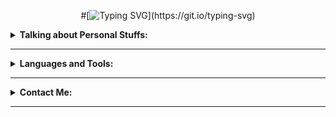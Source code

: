 <div align="center">

#[![Typing SVG](https://readme-typing-svg.herokuapp.com/?color=F7F7F7&lines=Hi+there,+I'm+Artem+Gaev!;Front-End+developer+from+Belarus.)](https://git.io/typing-svg)
</div>
<details>	
  <summary><b> Talking about Personal Stuffs:</b></summary>

- 🛠 &nbsp; I’m currently working with React <br />
- 🚀 &nbsp; I’m currently learning Full Stack Development.
- 👾 &nbsp; Fun fact: Equal is Not Always Equal in Javascript.
- 📝 &nbsp; Checkout my [Resume](https://github.com/gaev-art/gaev-art/blob/master/resume.pdf).

</details>
<hr>
<details>
  <summary><b> Languages and Tools:</b></summary>
<div align="center">
<br>

<code><img height="27" src="https://raw.githubusercontent.com/github/explore/80688e429a7d4ef2fca1e82350fe8e3517d3494d/topics/react/react.png" title="eee"/></code>
<code><img height="27" src="https://raw.githubusercontent.com/github/explore/80688e429a7d4ef2fca1e82350fe8e3517d3494d/topics/javascript/javascript.png" alt="javascript"></code>
<code><img height="27" src="https://raw.githubusercontent.com/github/explore/80688e429a7d4ef2fca1e82350fe8e3517d3494d/topics/typescript/typescript.png" alt="typescript"></code>
<code><img height="27" src="https://raw.githubusercontent.com/github/explore/80688e429a7d4ef2fca1e82350fe8e3517d3494d/topics/redux/redux.png" alt="redux"></code>
<code><img height="27" src="https://raw.githubusercontent.com/github/explore/80688e429a7d4ef2fca1e82350fe8e3517d3494d/topics/sass/sass.png" alt="sass"></code>
<code><img height="27" src="https://raw.githubusercontent.com/github/explore/80688e429a7d4ef2fca1e82350fe8e3517d3494d/topics/nodejs/nodejs.png" alt="nodejs"></code>
<code><img height="27" src="https://raw.githubusercontent.com/devicons/devicon/master/icons/express/express-original.svg" alt="expressjs"></code>
<code><img height="27" src="https://encrypted-tbn0.gstatic.com/images?q=tbn%3AANd9GcSTTzPAw-55ssm1Im594xYZ9eRQu2JylrkYLg&usqp=CAU" alt="mongodb"></code>
<code><img height="27" src="https://raw.githubusercontent.com/github/explore/80688e429a7d4ef2fca1e82350fe8e3517d3494d/topics/graphql/graphql.png" alt="graphql"></code>
<code><img height="27" src="https://raw.githubusercontent.com/devicons/devicon/master/icons/git/git-original.svg" alt="git"></code>
<code><img height="27" src="https://raw.githubusercontent.com/github/explore/80688e429a7d4ef2fca1e82350fe8e3517d3494d/topics/terminal/terminal.png" alt="terminal"></code>

</div>
</details>
<hr>
<details>
  <summary><b>Contact Me:</b></summary>
<div align="center">

[![Linkedin Badge](https://img.shields.io/badge/-LinkedIn-white)](https://www.linkedin.com/in/art%D1%91m-gaev-29a4551a8/)
[![Gmail Badge](https://img.shields.io/badge/-GMail-c14438?&link=mailto:ing.miller.vega@gmail.com)](mailto:forsakensr@gmail.com)
[![Telegram Badge](https://img.shields.io/badge/-Telegram-white)](https://telegram.me/gaev_art)

[comment]: <> ([![Website Badge]&#40;https://img.shields.io/badge/Website-red&#41;]&#40;https://iampavangandhi.github.io/&#41;)


</div>

</details>
<hr>
